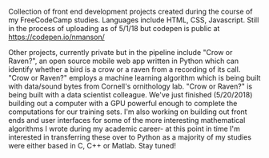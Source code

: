 Collection of front end development projects created during the course of my FreeCodeCamp studies.  Languages include HTML, CSS, Javascript.  Still in the process of uploading as of 5/1/18 but codepen is public at https://codepen.io/nmanson/

Other projects, currently private but in the pipeline include "Crow or Raven?", an open source mobile web app written in Python which can identify whether a bird is a crow or a raven from a recording of its call.  "Crow or Raven?" employs a machine learning algorithm which is being built with data/sound bytes from Cornell's ornithology lab.  "Crow or Raven?" is being built with a data scientist colleague.  We've just finished (5/20/2018) building out a computer with a GPU powerful enough to complete the computations for our training sets.  I'm also working on building out front ends and user interfaces for some of the more interesting mathematical algorithms I wrote during my academic career- at this point in time I'm interested in transferring these over to Python as a majority of my studies were either based in C, C++ or Matlab. Stay tuned!
